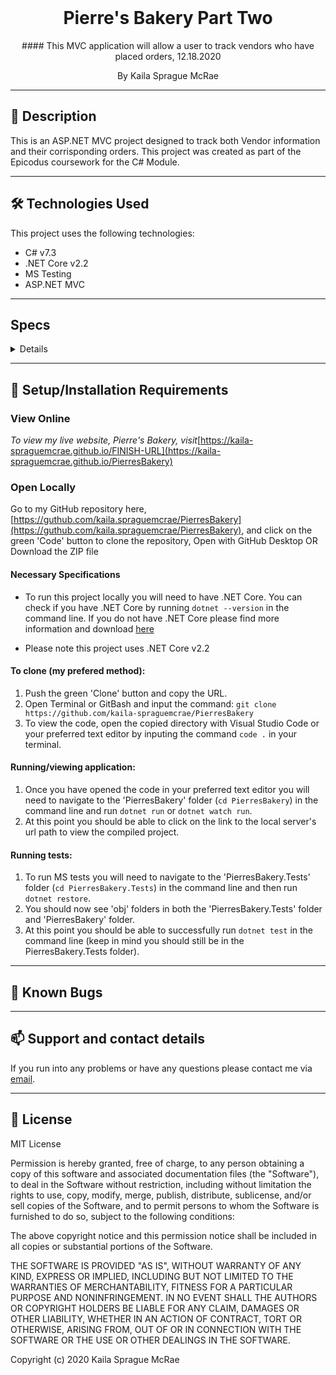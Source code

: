 <br>
<h1 align = "center">
<b> Pierre's Bakery Part Two</b>
</h1>

<p align = "center">
#### This MVC application will allow a user to track vendors who have placed orders, 12.18.2020
</p>

<p align = "center">
 By Kaila Sprague McRae
 </p>

--------------------

## 📖  Description

This is an ASP.NET MVC project designed to track both Vendor information and their corrisponding orders. This project was created as part of the Epicodus coursework for the C# Module. 

--------------------

## 🛠️ Technologies Used

This project uses the following technologies:

- C# v7.3
- .NET Core v2.2
- MS Testing
- ASP.NET MVC

-------------------

## Specs

<details>

| Test | Input | Output |
| :------------- | :------------- | :------------- |
| **Order** |  |  |
| It should create an instance of Order | Order testOrder = new Order(); | typeof(testOrder) == Order |
| It should return given Title | "Pastry Order" | "Pastry Order" |
| It should return given Description | "Order of 20 Pastries" | "Order of 20 Pastries" |
| It should return given Price | 34 | 34 |
| It should return given Date | "2.18.2020" | "12.18.2020" |
| It should instantiate Order with and Id | testOrder2. Id | 2 |
| **Order.GetAll()** |  |  |
| It should return empty static List |  | *Empty List* |
| It should return static List with instances of Order object| testOrder = Title, Description, Price, Date // testOrder2 = Title, Description, Price, Date | {testOrder, testOrder2} |
| **Order.Find()** |  |  |
| It should return instance of Order by Id | Order.Find(2) | testOrder2 |
| **Vendor** |  |  |
| It should create an instance of Vendor | Vendor testVendor = new Vendor(); | typeof(testVendor) == Vendor |
| It should return given Name | "Mary's Cafe" | "Mary's Cafe" |
| It should return given Description | "Small local cafe" | "Small local cafe" |
| It should instantiate Vendor with an Id | testVendor. Id | Id |
| **Vendor.AddOrder(Order order)** |  |  |
| It should add instances of Order to an instance of Category's List<Order> | Vendor testVendor = new Vendor("test", "test"); |  |
|  | Order testOrder = new Order("test","test",0,"test"); |  |
|  | testVendor.Orders.Add(testOrder); |  |
|  | List<Order> testList = new List<Order>{ testOrder, testOrder2 }; |  |
|  | testList == testVendor.Orders | true |
| **Vendor.GetAll()** |  |  |
| It should return empty static List |  | *Empty List* |
| It should return static List with instances of Vendor object| testVendor = Name, Description // testVendor2 = Name, Description | {testVendor, testVendor} |
| **Vendor.Find()** |  |  |
| It should return instance of Vendor by Id | Vendor.Find(2) | testVendor2 |

|  |  |  |

</details>

-------------------

## 🔧 Setup/Installation Requirements

### View Online

_To view my live website, Pierre's Bakery, visit_[https://kaila-spraguemcrae.github.io/FINISH-URL](https://kaila-spraguemcrae.github.io/PierresBakery)

### Open Locally

Go to my GitHub repository here, [https://guthub.com/kaila.spraguemcrae/PierresBakery](https://guthub.com/kaila.spraguemcrae/PierresBakery), and click on the green 'Code' button to clone the repository, Open with GitHub Desktop OR Download the ZIP file

#### Necessary Specifications

- To run this project locally you will need to have .NET Core. You can check if you have .NET Core by running `dotnet --version` in the command line. If you do not have .NET Core please find more information and download [here](https://dotnet.microsoft.com/download/dotnet-core)

* Please note this project uses .NET Core v2.2

#### To clone (my prefered method):
1. Push the green 'Clone' button and copy the URL.
2. Open Terminal or GitBash and input the command: `git clone https://github.com/kaila-spraguemcrae/PierresBakery`
3. To view the code, open the copied directory with Visual Studio Code or your preferred text editor by inputing the command `code .` in your terminal.

#### Running/viewing application:

1. Once you have opened the code in your preferred text editor you will need to navigate to the 'PierresBakery' folder (`cd PierresBakery`) in the command line and run `dotnet run` or `dotnet watch run`.
2. At this point you should be able to click on the link to the local server's url path to view the compiled project. 

#### Running tests:

1. To run MS tests you will need to navigate to the 'PierresBakery.Tests' folder (`cd PierresBakery.Tests`) in the command line and then run `dotnet restore`. 
2. You should now see 'obj' folders in both the 'PierresBakery.Tests' folder and 'PierresBakery' folder.
3. At this point you should be able to successfully run `dotnet test` in the command line (keep in mind you should still be in the PierresBakery.Tests folder). 

--------------------------

## 🐛 Known Bugs

--------------------------

## 📫 Support and contact details

If you run into any problems or have any questions please contact me via [email](mailto:kaila.sprague@icloud.com).

---------------------------

## 📘 License

MIT License

Permission is hereby granted, free of charge, to any person obtaining a copy
of this software and associated documentation files (the "Software"), to deal
in the Software without restriction, including without limitation the rights
to use, copy, modify, merge, publish, distribute, sublicense, and/or sell
copies of the Software, and to permit persons to whom the Software is
furnished to do so, subject to the following conditions:

The above copyright notice and this permission notice shall be included in all
copies or substantial portions of the Software.

THE SOFTWARE IS PROVIDED "AS IS", WITHOUT WARRANTY OF ANY KIND, EXPRESS OR
IMPLIED, INCLUDING BUT NOT LIMITED TO THE WARRANTIES OF MERCHANTABILITY,
FITNESS FOR A PARTICULAR PURPOSE AND NONINFRINGEMENT. IN NO EVENT SHALL THE
AUTHORS OR COPYRIGHT HOLDERS BE LIABLE FOR ANY CLAIM, DAMAGES OR OTHER
LIABILITY, WHETHER IN AN ACTION OF CONTRACT, TORT OR OTHERWISE, ARISING FROM,
OUT OF OR IN CONNECTION WITH THE SOFTWARE OR THE USE OR OTHER DEALINGS IN THE
SOFTWARE.

Copyright (c) 2020 Kaila Sprague McRae